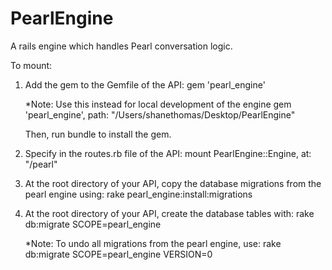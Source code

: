 # PearlEngine
A rails engine which handles Pearl conversation logic.


To mount:
1) Add the gem to the Gemfile of the API:
	gem 'pearl_engine'
	
	*Note: Use this instead for local development of the engine
	gem 'pearl_engine', path: "/Users/shanethomas/Desktop/PearlEngine"

	Then, run bundle to install the gem.


2) Specify in the routes.rb file of the API: 
	mount PearlEngine::Engine, at: "/pearl"
	
	
3) At the root directory of your API, copy the database migrations from the pearl engine using:
	rake pearl_engine:install:migrations
	

4) At the root directory of your API, create the database tables with:
	rake db:migrate SCOPE=pearl_engine
	
	*Note: To undo all migrations from the pearl engine, use:
	rake db:migrate SCOPE=pearl_engine VERSION=0